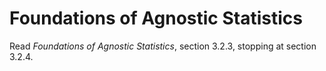 # Foundations of Agnostic Statistics

Read *Foundations of Agnostic Statistics*, section 3.2.3, stopping at section 3.2.4. 